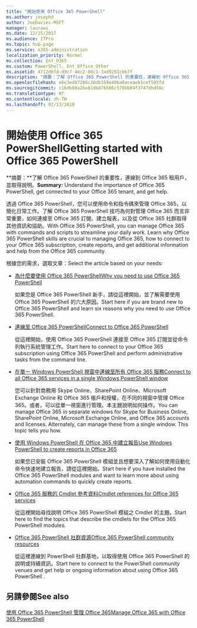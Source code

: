 ```yaml
---
title: "開始使用 Office 365 PowerShell"
ms.author: josephd
author: JoeDavies-MSFT
manager: laurawi
ms.date: 12/15/2017
ms.audience: ITPro
ms.topic: hub-page
ms.service: o365-administration
localization_priority: Normal
ms.collection: Ent_O365
ms.custom: PowerShell, Ent_Office_Other
ms.assetid: 4712d6fd-d9c7-4ec2-88c1-3ad9201cbb7f
description: "摘要：了解 Office 365 PowerShell 的重要性，連線到 Office 365 租用戶，並取得說明。"
ms.openlocfilehash: e6e3ed87208c36db359e40ba0aceaeb1cef505fd
ms.sourcegitcommit: c16db80a2be81db876566c578bb04f3747dbd50c
ms.translationtype: HT
ms.contentlocale: zh-TW
ms.lasthandoff: 02/13/2018
---
```

# <a name="getting-started-with-office-365-powershell"></a><span data-ttu-id="8ada6-103">開始使用 Office 365 PowerShell</span><span class="sxs-lookup"><span data-stu-id="8ada6-103">Getting started with Office 365 PowerShell</span></span>

 <span data-ttu-id="8ada6-104">**摘要：**了解 Office 365 PowerShell 的重要性，連線到 Office 365 租用戶，並取得說明。</span><span class="sxs-lookup"><span data-stu-id="8ada6-104">**Summary:** Understand the importance of Office 365 PowerShell, get connected to your Office 365 tenant, and get help.</span></span>
  
<span data-ttu-id="8ada6-p101">透過 Office 365 PowerShell，您可以使用命令和指令碼來管理 Office 365，以簡化日常工作。了解 Office 365 PowerShell 技巧為何對管理 Office 365 而言非常重要，如何連接至 Office 365 訂閱、建立報表，以及從 Office 365 社群取得其他資訊和協助。</span><span class="sxs-lookup"><span data-stu-id="8ada6-p101">With Office 365 PowerShell, you can manage Office 365 with commands and scripts to streamline your daily work. Learn why Office 365 PowerShell skills are crucial to managing Office 365, how to connect to your Office 365 subscription, create reports, and get additional information and help from the Office 365 community.</span></span>
  
<span data-ttu-id="8ada6-107">根據您的需求，選取文章：</span><span class="sxs-lookup"><span data-stu-id="8ada6-107">Select the article based on your needs:</span></span>
  
- [<span data-ttu-id="8ada6-108">為什麼要使用 Office 365 PowerShell</span><span class="sxs-lookup"><span data-stu-id="8ada6-108">Why you need to use Office 365 PowerShell</span></span>](why-you-need-to-use-office-365-powershell.md)
    
    <span data-ttu-id="8ada6-109">如果您是 Office 365 PowerShell 新手，請從這裡開始，並了解需要使用 Office 365 PowerShell 的六大原因。</span><span class="sxs-lookup"><span data-stu-id="8ada6-109">Start here if you are brand new to Office 365 PowerShell and learn six reasons why you need to use Office 365 PowerShell.</span></span> 
    
- [<span data-ttu-id="8ada6-110">連線至 Office 365 PowerShell</span><span class="sxs-lookup"><span data-stu-id="8ada6-110">Connect to Office 365 PowerShell</span></span>](connect-to-office-365-powershell.md)
    
    <span data-ttu-id="8ada6-111">從這裡開始，使用 Office 365 PowerShell 連接至 Office 365 訂閱並從命令列執行系統管理工作。</span><span class="sxs-lookup"><span data-stu-id="8ada6-111">Start here to connect to your Office 365 subscription using Office 365 PowerShell and perform administrative tasks from the command line.</span></span>
    
- [<span data-ttu-id="8ada6-112">在單一 Windows PowerShell 視窗中連線至所有 Office 365 服務</span><span class="sxs-lookup"><span data-stu-id="8ada6-112">Connect to all Office 365 services in a single Windows PowerShell window</span></span>](connect-to-all-office-365-services-in-a-single-windows-powershell-window.md)
    
    <span data-ttu-id="8ada6-p102">您可以針對商務用 Skype Online、SharePoint Online、Microsoft Exchange Online 和 Office 365 帳戶和授權，在不同的視窗中管理 Office 365。或者，可以從單一視窗進行管理。本主題說明如何操作。</span><span class="sxs-lookup"><span data-stu-id="8ada6-p102">You can manage Office 365 in separate windows for Skype for Business Online, SharePoint Online, Microsoft Exchange Online, and Office 365 accounts and licenses. Alternately, can manage these from a single window. This topic tells you how.</span></span>
    
- [<span data-ttu-id="8ada6-116">使用 Windows PowerShell 在 Office 365 中建立報告</span><span class="sxs-lookup"><span data-stu-id="8ada6-116">Use Windows PowerShell to create reports in Office 365</span></span>](use-windows-powershell-to-create-reports-in-office-365.md)
    
    <span data-ttu-id="8ada6-117">如果您已安裝 Office 365 PowerShell 模組並且想要深入了解如何使用自動化命令快速地建立報告，請從這裡開始。</span><span class="sxs-lookup"><span data-stu-id="8ada6-117">Start here if you have installed the Office 365 PowerShell modules and want to learn more about using automation commands to quickly create reports.</span></span> 
    
- [<span data-ttu-id="8ada6-118">Office 365 服務的 Cmdlet 參考資料</span><span class="sxs-lookup"><span data-stu-id="8ada6-118">Cmdlet references for Office 365 services</span></span>](cmdlet-references-for-office-365-services.md)
    
    <span data-ttu-id="8ada6-119">從這裡開始尋找說明 Office 365 PowerShell 模組之 Cmdlet 的主題。</span><span class="sxs-lookup"><span data-stu-id="8ada6-119">Start here to find the topics that describe the cmdlets for the Office 365 PowerShell modules.</span></span>
    
- [<span data-ttu-id="8ada6-120">Office 365 PowerShell 社群資源</span><span class="sxs-lookup"><span data-stu-id="8ada6-120">Office 365 PowerShell community resources</span></span>](office-365-powershell-community-resources.md)
    
    <span data-ttu-id="8ada6-121">從這裡連線到 PowerShell 社群基地，以取得使用 Office 365 PowerShell 的說明或持續資訊。</span><span class="sxs-lookup"><span data-stu-id="8ada6-121">Start here to connect to the PowerShell community venues and get help or ongoing information about using Office 365 PowerShell .</span></span>
    
## <a name="see-also"></a><span data-ttu-id="8ada6-122">另請參閱</span><span class="sxs-lookup"><span data-stu-id="8ada6-122">See also</span></span>

#### 

[<span data-ttu-id="8ada6-123">使用 Office 365 PowerShell 管理 Office 365</span><span class="sxs-lookup"><span data-stu-id="8ada6-123">Manage Office 365 with Office 365 PowerShell</span></span>](manage-office-365-with-office-365-powershell.md)

